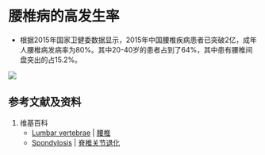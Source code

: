 # 腰椎病的高发生率

- 根据2015年国家卫健委数据显示，2015年中国腰椎疾病患者已突破2亿，成年人腰椎病发病率为80%。其中20-40岁的患者占到了64%，其中患有腰椎间盘突出的占15.2%。

![](/images/手机时代人类学习和工作面临的困境/腰椎病的高发生率/1a1.jpg)

## 参考文献及资料

1. 维基百科
	- [Lumbar vertebrae](https://en.wikipedia.org/wiki/Lumbar_vertebrae) | [腰椎](https://zh.wikipedia.org/wiki/%E8%85%B0%E6%A4%8E)
	- [Spondylosis](https://en.wikipedia.org/wiki/Spondylosis) | [脊椎关节退化](https://zh.wikipedia.org/wiki/%E8%84%8A%E6%A4%8E%E9%97%9C%E7%AF%80%E9%80%80%E5%8C%96)



